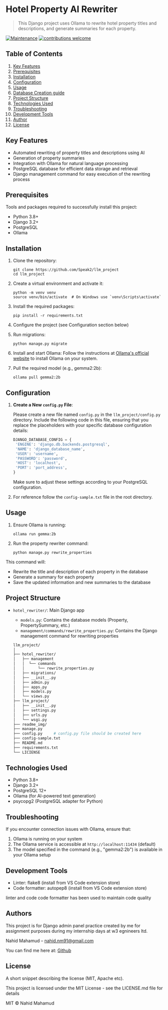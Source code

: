 # Hotel Property AI Rewriter

> This Django project uses Ollama to rewrite hotel property titles and descriptions, and generate summaries for each property.

[![Maintenance](https://img.shields.io/badge/Maintained%3F-yes-green.svg)](https://github.com/Speak2/llm_project/graphs/commit-activity)
[![contributions welcome](https://img.shields.io/badge/contributions-welcome-brightgreen.svg?style=flat)](https://github.com/Speak2/llm_project/issues)


## Table of Contents

1. [Key Features](#key-features)
2. [Prerequisites](#prerequisites)
3. [Installation](#installation)
4. [Configuration](#configuration)
5. [Usage](#usage)
6. [Database Creation guide ](#database-creation-guide )
7. [Project Structure](#project-structure)
8. [Technologies Used](#technologies-used)
9. [Troubleshooting](#troubleshooting)
10. [Development Tools](#development-tools)
11. [Author](#authors)
12. [License](#license)

## Key Features

- Automated rewriting of property titles and descriptions using AI
- Generation of property summaries
- Integration with Ollama for natural language processing
- PostgreSQL database for efficient data storage and retrieval
- Django management command for easy execution of the rewriting process

## Prerequisites
Tools and packages required to successfully install this project:
- Python 3.8+
- Django 3.2+
- PostgreSQL
- Ollama

## Installation

1. Clone the repository:
   ```
   git clone https://github.com/Speak2/llm_project
   cd llm_project
   ```

2. Create a virtual environment and activate it:
   ```
   python -m venv venv
   source venv/bin/activate  # On Windows use `venv\Scripts\activate`
   ```

3. Install the required packages:
   ```
   pip install -r requirements.txt
   ```

5. Configure the project (see Configuration section below)

6. Run migrations:
   ```
   python manage.py migrate
   ```

7. Install and start Ollama:
   Follow the instructions at [Ollama's official website](https://ollama.ai/download) to install Ollama on your system.

8. Pull the required model (e.g., gemma2:2b):
   ```
   ollama pull gemma2:2b
   ```


## Configuration

1. **Create a New `config.py` File**:

   Please create a new file named `config.py` in the `llm_project/config.py` directory. Include the following code in this file, ensuring that you replace the placeholders with your specific database configuration details:
   ```python
   DJANGO_DATABASE_CONFIG = {
    'ENGINE': 'django.db.backends.postgresql',
    'NAME': 'django_database_name',
    'USER': 'username',
    'PASSWORD': 'password',
    'HOST': 'localhost',
    'PORT': 'port_address',
   }
   ```

   Make sure to adjust these settings according to your PostgreSQL configuration.

2. For reference follow the `config-sample.txt` file in the root directory.
 
## Usage

1. Ensure Ollama is running:
   ```
   ollama run gemma:2b
   ```

2. Run the property rewriter command:
   ```
   python manage.py rewrite_properties
   ```

This command will:
- Rewrite the title and description of each property in the database
- Generate a summary for each property
- Save the updated information and new summaries to the database

## Project Structure

- `hotel_rewriter/`: Main Django app
  - `models.py`: Contains the database models (Property, PropertySummary, etc.)
  - `management/commands/rewrite_properties.py`: Contains the Django management command for rewriting properties

   ```bash
   llm_project/
   │
   ├── hotel_rewriter/   
   │   ├── management
   │   │  └── commands    
   │   │      └── rewrite_properties.py
   │   ├── migrations/
   │   ├── __init__.py                   
   │   ├── admin.py 
   │   ├── apps.py
   │   ├── models.py
   │   └── views.py
   ├── llm_project/   
   │   ├── __init__.py       
   │   ├── settings.py 
   │   ├── urls.py
   │   └── wsgi.py 
   ├── readme_img/ 
   ├── manage.py
   ├── config.py     # config.py file should be created here
   ├── config-sample.txt           
   ├── README.md   
   ├── requirements.txt      
   └── LICIENSE            
   ```


## Technologies Used

- Python 3.8+
- Django 3.2+
- PostgreSQL 12+
- Ollama (for AI-powered text generation)
- psycopg2 (PostgreSQL adapter for Python)

## Troubleshooting

If you encounter connection issues with Ollama, ensure that:
1. Ollama is running on your system
2. The Ollama service is accessible at `http://localhost:11434` (default)
3. The model specified in the command (e.g., "gemma2:2b") is available in your Ollama setup

## Development Tools

- Linter: flake8 (install from VS Code extension store)
- Code formatter: autopep8 (install from VS Code extension store)

linter and code code formatter has been used to maintain code quality

## Authors

This project is for Django admin panel practice created by me for assignment purposes during my internship days at w3 egnineers ltd. 
 
Nahid Mahamud  – nahid.nm91@gmail.com
 
 You can find me here at:
[Github](https://github.com/Speak2) 


## License

A short snippet describing the license (MIT, Apache etc).

This project is licensed under the MIT License - see the LICENSE.md file for details

MIT © Nahid Mahamud
